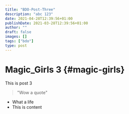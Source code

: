 ```yaml
---
title: "BDO-Post-Three"
description: "abc 123"
date: 2021-04-28T12:39:56+01:00
publishDate: 2021-03-28T12:39:56+01:00
author: ""
draft: false
images: []
tags: ["bdo"]
type: post
---
```


# Magic_Girls 3 {#magic-girls}

This is post 3

> "Wow a quote"

- What a life
- This is content

